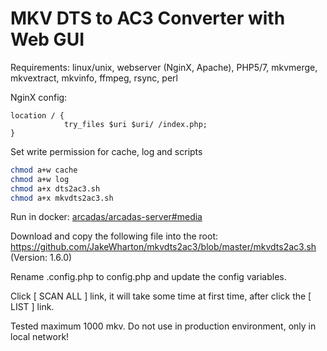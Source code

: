 # MKV DTS to AC3 Converter with Web GUI

Requirements: linux/unix, webserver (NginX, Apache), PHP5/7, mkvmerge, mkvextract, mkvinfo, ffmpeg, rsync, perl

NginX config:

```nginx
location / {
            try_files $uri $uri/ /index.php;
}
```

Set write permission for cache, log and scripts

```sh
chmod a+w cache
chmod a+w log
chmod a+x dts2ac3.sh
chmod a+x mkvdts2ac3.sh
```

Run in docker: [arcadas/arcadas-server#media](https://github.com/arcadas/arcadas-server#media)

Download and copy the following file into the root:
<https://github.com/JakeWharton/mkvdts2ac3/blob/master/mkvdts2ac3.sh> (Version: 1.6.0)

Rename .config.php to config.php and update the config variables.

Click [ SCAN ALL ] link, it will take some time at first time, after click the [ LIST ] link.

Tested maximum 1000 mkv.
Do not use in production environment, only in local network!
